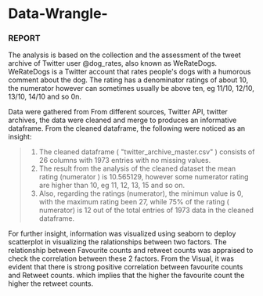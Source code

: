 # Data-Wrangle-
### REPORT
The analysis is based on the collection and the assessment of the tweet archive of Twitter user @dog_rates, also known as WeRateDogs. WeRateDogs is a Twitter account that rates people's dogs with a humorous comment about the dog. The rating has a denominator ratings of about 10, the numerator however can sometimes usually be above ten, eg 11/10, 12/10, 13/10, 14/10 and so 0n.

Data were gathered from From different sources, Twitter API, twitter archives, the data were cleaned and merge to produces an informative dataframe. From the cleaned dataframe, the following were noticed as an insight:

> 1) The cleaned dataframe ( "twitter_archive_master.csv" )  consists of 26 columns with 1973 entries with no missing values.
> 2) The result from the analysis of the cleaned dataset the mean rating (numerator ) is 10.565129, however some numerator rating are higher than 10, eg 11, 12, 13, 15 and so on.
> 3) Also, regarding the ratings (numerator), the minimun value is 0, with the maximum rating been 27, while 75% of the rating ( numerator) is 12 out of the total entries of 1973 data in the cleaned dataframe.

For further insight, information was visualized using seaborn to deploy scatterplot in visualizing the ralationships between two factors. The relationship between Favourite counts and retweet counts was appraised to check the correlation between these 2 factors. From the Visual, it was evident that there is strong positive correlation between favourite counts and Retweet counts. which implies that the higher the favourite count the higher the retweet counts.
